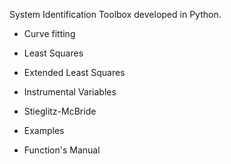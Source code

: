 ﻿System Identification Toolbox developed in Python.

- Curve fitting

- Least Squares

- Extended Least Squares

- Instrumental Variables

- Stieglitz-McBride

- Examples

- Function's Manual 
